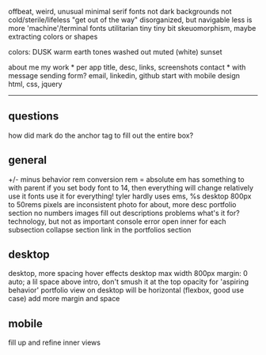 offbeat, weird, unusual
minimal
serif fonts
not dark backgrounds
not cold/sterile/lifeless
"get out of the way"
disorganized, but navigable
less is more
'machine'/terminal fonts
utilitarian
tiny tiny bit skeuomorphism, maybe extracting colors or shapes

colors:
DUSK
warm
earth tones
washed out
muted (white)
sunset

about me
my work
	* per app
		title, desc, links, screenshots
contact
	* with message sending form?
email, linkedin, github
start with mobile design
html, css, jquery

---
## questions
how did mark do the anchor tag to fill out the entire box?

## general
+/- minus behavior
rem conversion
  rem = absolute em
    has something to with parent
    if you set body font to 14, then everything will change relatively
    use it fonts
    use it for everything!
      tyler hardly uses ems, %s
    desktop 800px to 50rems
    pixels are inconsistent
photo for about, more desc
portfolio section
  no numbers
  images
  fill out descriptions
    problems
    what's it for?
    technology, but not as important
console error
open inner for each subsection
collapse section link in the portfolios section

## desktop
desktop, more spacing
hover effects
desktop max width 800px
  margin: 0 auto;
  a lil space above intro, don't smush it at the top
opacity for 'aspiring behavior'
portfolio view on desktop will be horizontal (flexbox, good use case)
add more margin and space

## mobile
fill up and refine inner views